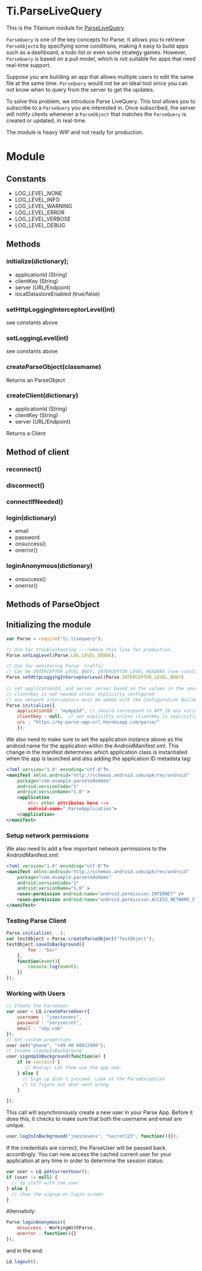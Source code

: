 # Ti.ParseLiveQuery

This is the Titanium module for [ParseLiveQuery](https://github.com/parse-community/ParseLiveQuery-Android)

`ParseQuery` is one of the key concepts for Parse. It allows you to retrieve `ParseObject`s by specifying some conditions, making it easy to build apps such as a dashboard, a todo list or even some strategy games. However, `ParseQuery` is based on a pull model, which is not suitable for apps that need real-time support.

Suppose you are building an app that allows multiple users to edit the same file at the same time. `ParseQuery` would not be an ideal tool since you can not know when to query from the server to get the updates.

To solve this problem, we introduce Parse LiveQuery. This tool allows you to subscribe to a `ParseQuery` you are interested in. Once subscribed, the server will notify clients whenever a `ParseObject` that matches the `ParseQuery` is created or updated, in real-time.

The module is heavy WIP and not ready for production.

# Module

## Constants

* LOG\_LEVEL_NONE
* LOG\_LEVEL_INFO
* LOG\_LEVEL_WARNING
* LOG\_LEVEL_ERROR
* LOG\_LEVEL_VERBOSE
* LOG\_LEVEL_DEBUG	
 
## Methods 

### initialize(dictionary);
* applicationId (String)
* clientKey (String)
* server (URL/Endpoint)
* localDatastoreEnabled (true/false)
 
### setHttpLoggingInterceptorLevel(int)
 
see constants above

### setLoggingLevel(int)
see constants above
 
### createParseObject(classmame)
Returns an ParseObject  
 
### createClient(dictionary)
 
* applicationId (String)
* clientKey (String)
* server (URL/Endpoint)

Returns a Client

## Method of client

### reconnect()

### disconnect()

### connectIfNeeded()

### login(dictionary)
* email
* password
* onsuccess()
* onerror() 

### loginAnonymous(dictionary)
* onsuccess()
* onerror()


## Methods of ParseObject


## Initializing the module

```javascript
var Parse = require("ti.livequery");

// Use for troubleshooting -- remove this line for production
Parse.setLogLevel(Parse.LOG_LEVEL_DEBUG);

// Use for monitoring Parse  traffic        
// Can be INTERCEPTOR_LEVEL_BODY, INTERCEPTOR_LEVEL_HEADERS (see constants)
Parse.setHttpLoggingInterceptorLevel(Parse.INTERCEPTOR_LEVEL_BODY)
 
// set applicationId, and server server based on the values in the sever (i.e. Heroku) settings.
// clientKey is not needed unless explicitly configured
// any network interceptors must be added with the Configuration Builder given this syntax
Parse.initialize({
	applicationId : "myAppId", // should correspond to APP_ID env variable
    clientKey : null,  // set explicitly unless clientKey is explicitly configured on Parse server
    uri : "https://my-parse-app-url.herokuapp.com/parse/"
    });
```
We also need to make sure to set the application instance above as the android:name for the application within the AndroidManifest.xml. This change in the manifest determines which application class is instantiated when the app is launched and also adding the application ID metadata tag:

```xml
<?xml version="1.0" encoding="utf-8"?>
<manifest xmlns:android="http://schemas.android.com/apk/res/android"
    package="com.example.parsetododemo"
    android:versionCode="1"
    android:versionName="1.0" >
    <application
        <!-- other attributes here -->
        android:name=".ParseApplication">
    </application>
</manifest>
```
### Setup network permissions

We also need to add a few important network permissions to the AndroidManifest.xml:

```xml
<?xml version="1.0" encoding="utf-8"?>
<manifest xmlns:android="http://schemas.android.com/apk/res/android"
    package="com.example.parsetododemo"
    android:versionCode="1"
    android:versionName="1.0" >
    <uses-permission android:name="android.permission.INTERNET" />
    <uses-permission android:name="android.permission.ACCESS_NETWORK_STATE" />
</manifest>
```
### Testing Parse Client

```javascript
Parse.initialize(...);
var testObject = Parse.createParseObject("TestObject");
testObject.saveInBackground({
		foo : "bar"
	},
	function(event){
		console.log(event);
	})
});	
```
### Working with Users

```javascript
// Create the ParseUser
var user = LQ.createParseUser({
	username : "joestevens",
	password : "verysecret",
	email : "x@y.com"
});
// Set custom properties
user.set("phone", "+49 40 60812460");
// Invoke signUpInBackground
user.signUpInBackground(function(e) {
	if (e.success) {
	   // Hooray! Let them use the app now.
    } else {
      // Sign up didn't succeed. Look at the ParseException
      // to figure out what went wrong
    }

});
```
This call will asynchronously create a new user in your Parse App. Before it does this, it checks to make sure that both the username and email are unique.

```javascript
user.logInInBackground("joestevens", "secret123", function(){});
```
If the credentials are correct, the ParseUser will be passed back accordingly. You can now access the cached current user for your application at any time in order to determine the session status:

```javascript
var user = LQ.getCurrentUser();
if (user != null) {
  // do stuff with the user
} else {
  // show the signup or login screen
}
```
Alternativly:

```javascript
Parse.loginAnonymous({
	onsuccess : WorkingWithParse,
	onerror : function(){}
});
```
and in the end:

```javascript
LQ.logout();
```


